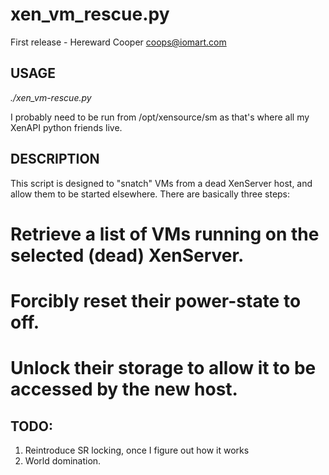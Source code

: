xen_vm_rescue.py
================

First release - Hereward Cooper <coops@iomart.com>

USAGE
-----
*./xen_vm-rescue.py*

I probably need to be run from /opt/xensource/sm as that's where all
my XenAPI python friends live.

DESCRIPTION
-----------

This script is designed to "snatch" VMs from a dead XenServer host, and
allow them to be started elsewhere. There are basically three steps:
# Retrieve a list of VMs running on the selected (dead) XenServer.
# Forcibly reset their power-state to off.
# Unlock their storage to allow it to be accessed by the new host.

TODO:
-----
1. Reintroduce SR locking, once I figure out how it works
2. World domination.
